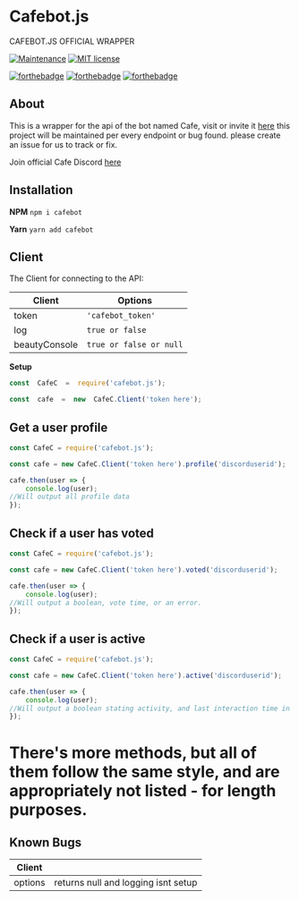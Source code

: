 # Cafebot.js
  
CAFEBOT.JS OFFICIAL WRAPPER

[![Maintenance](https://img.shields.io/badge/Maintained%3F-yes-green.svg)](https://GitHub.com/DopeDealers/Cafebot.js/graphs/commit-activity) 
[![MIT license](https://img.shields.io/badge/License-MIT-blue.svg)](https://lbesson.mit-license.org/)

[![forthebadge](https://forthebadge.com/images/badges/made-with-javascript.svg)](https://forthebadge.com) [![forthebadge](https://forthebadge.com/images/badges/built-with-love.svg)](https://forthebadge.com) [![forthebadge](https://forthebadge.com/images/badges/uses-badges.svg)](https://forthebadge.com)

## About

This is a wrapper for the api of the bot named Cafe, visit or invite it [here](https://cafebot.xyz)
this project will be maintained per every endpoint or bug found. please create an issue
for us to track or fix.

Join official Cafe Discord [here](https://discordapp.com/invite/CfCQKGK)

## Installation

**NPM**
``npm i cafebot``

**Yarn**
``yarn add cafebot``


## Client

The Client for connecting to the API:

|Client          |Options                        |                        
|----------------|-------------------------------|
|token           |``'cafebot_token'``            |
|log             |``true or false``              |
|beautyConsole   |``true or false or null``      |

**Setup**
```js
const  CafeC  =  require('cafebot.js');

const  cafe  =  new  CafeC.Client('token here');
```

## Get a user profile

```js
const CafeC = require('cafebot.js');

const cafe = new CafeC.Client('token here').profile('discorduserid');

cafe.then(user => {
    console.log(user);
//Will output all profile data
});
```

## Check if a user has voted

```js
const CafeC = require('cafebot.js');

const cafe = new CafeC.Client('token here').voted('discorduserid');

cafe.then(user => {
    console.log(user);
//Will output a boolean, vote time, or an error.
});
```

## Check if a user is active

```js
const CafeC = require('cafebot.js');

const cafe = new CafeC.Client('token here').active('discorduserid');

cafe.then(user => {
    console.log(user);
//Will output a boolean stating activity, and last interaction time in Ms
});
```

# There's more methods, but all of them follow the same style, and are appropriately not listed - for length purposes.

## Known Bugs

| Client    |                                                             |
|-----------|-------------------------------------------------------------|
|options    | returns null and logging isnt setup                         |

